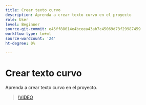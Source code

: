 ```yaml
---
title: Crear texto curvo
description: Aprenda a crear texto curvo en el proyecto
role: User
level: Beginner
source-git-commit: e45ff88014e4bceea43ab7c45069d73f29987459
workflow-type: tm+mt
source-wordcount: '24'
ht-degree: 0%

---
```


# Crear texto curvo

Aprenda a crear texto curvo en el proyecto.

>[!VIDEO](https://video.tv.adobe.com/v/3420224?quality=12&learn=on&hidetitle=true)
